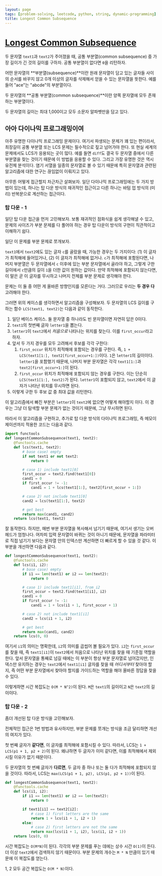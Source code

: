 ```yaml
---
layout: page
tags: [problem-solving, leetcode, python, string, dynamic-programming]
title: Longest Common Subsequence
---
```


# [Longest Common Subsequence](https://leetcode.com/problems/longest-common-subsequence/)

 두 문자열 `text1`과 `text2`가 주어졌을 때, 공통 부분열(common
 subsequence) 중 가장 길이가 긴 것의 길이를 구하자. 공통 부분열이
 없다면 `0`을 리턴하자.

 어떤 문자열의 **부분열(subsequence)**이란 원래 문자열이 담고 있는
 글자들 사이의 순서를 바꾸지 않고 0개 이상의 글자를 삭제해서 얻을 수
 있는 문자열을 뜻한다. 예를 들어 "ace"는 "abcde"의 부분열이다.

 두 문자열의 **공통 부분열(common subsequence)**이란 양쪽 문자열에
 모두 존재하는 부분열이다.

 두 문자열의 길이는 최대 1,000이고 모두 소문자 알파벳만을 담고 있다.

## 아아 다이나믹 프로그래밍이여

 아주 유명한 다이나믹 프로그래밍 문제이다. 여기서 파생되는 문제가 꽤
 있는 편이라서, 최장길이 공통 부분열 또는 LCS 문제는 필수적으로 짚고
 넘어가야 한다. 또 현실 세계의 문제에서도 LCS가 응용되는 곳이
 많다. 예를 들면 `diff`도 결국 두 문자열 중에서 다른 부분열을 찾는
 것이기 때문에 이 방법을 응용할 수 있다. 그리고 가장 유명한 것은 역시
 유전체 분석이다. 염기 서열을 일종의 문자열로 볼 수 있기 때문에 특히
 문자열과 관련된 알고리즘에 대한 연구는 끊임없이 이뤄지고 있다.

 아무튼 어떻게 접근할지 차근차근 살펴보자. 일단 다이나믹
 프로그래밍에는 두 가지 방법이 있는데, 하나는 탑 다운 방식의 재귀적인
 접근이고 다른 하나는 바텀 업 방식의 (미리) 반복문으로 계산하는
 접근이다.

### 탑 다운 - 1

 일단 탑 다운 접근을 먼저 고민해보자. 보통 재귀적인 점화식을 쉽게
 생각해낼 수 있고, 문제의 사이즈가 부분 문제를 다 풀어야 하는 경우 탑
 다운이 방식의 구현이 직관적이고 이해하기 쉽다.

 일단 이 문제를 부분 문제로 쪼개보자.

 `text1`에서 `text2`에도 있는 글자 `c`를 골랐을 때, 가능한 경우는 두
 가지이다: (1) 이 글자가 최적해에 들어있거나, (2) 이 글자가 최적해에
 없거나. `c`가 최적해에 포함된다면, 나머지 부분열은 두 문자열에서 `c`
 이후에 있는 부분 문자열에서 골라야 하고, 그렇게 구한 길이에서
 `c`만큼의 길이 `1`을 더한 값이 원하는 값이다. 만약 최적해에 포함되지
 않는다면, 이 말은 곧 이 글자를 무시하고 나머지 전체를 부분 문제로
 생각해야 한다.

 문제는 이 둘 중 어떤 게 올바른 방향인지를 모른다는 거다. 그러므로
 우리는 **두 경우 다** 고려해야 한다.

 그러면 위의 케이스를 생각하면서 알고리즘을 구성해보자. 두 문자열의
 LCS 길이를 구하는 함수 `LCS(text1, text2)`는 다음과 같이 동작한다.
 1. 일단 베이스 케이스. 둘 문자열 중 하나라도 빈 문자열이면 자연히
    답은 0이다.
 2. `text1`의 첫번째 글자 `letter1`을 뽑는다.
 3. `letter1`이 `text2`에서 *처음으로* 나타나는 위치를 찾는다. 이를
    `first_occur`라고 하자.
 4. 앞서 두 가지 경우를 모두 고려해서 후보를 각각 구한다:
    1. `first_occur` 위치가 최적해에 포함되는 경우를 구한다. 즉, `1 +
       LCS(text1[1:], text2[first_occur+1:])`이다. `1`은 `letter1`의
       길이이다. `letter1`을 포함했기 때문에, 나머지 부분 문자열은
       각각 `text1[1:]`과 `text2[first_occur+1:]`이 된다.
    2. `first_occur` 위치가 최적해에 포함되지 않는 경우를 구한다. 이는
       단순히 `LCS(text1[1:], text2)`가 된다. `letter1`이 포함되지
       않고, `text2`에서 이 글자가 나타난 위치를 무시하면 된다.
 5. 이렇게 구한 두 후보 값 중 최대 값을 리턴한다.


 이 알고리즘에서 빠진 부분은 `letter1`이 `text2`에 없으면 어떻게
 해야할지 이다. 이 경우는 그냥 더 탐색할 부분 문제가 없는 것이기
 때문에, 그냥 무시하면 된다.

 따라서 이 알고리즘을 구현하고, 추가로 탑 다운 방식의 다이나믹
 프로그래밍, 즉 메모이제이션까지 적용한 코드는 다음과 같다.

```python
import functools
def longestCommonSubsequence(text1, text2):
    @functools.cache
    def lcs(text1, text2):
        # base case) empty
        if not text1 or not text2:
            return 0

        # case 1) include text1[0]
        first_occur = text2.find(text1[0])
        cand1 = 0
        if first_occur != -1:
            cand1 = 1 + lcs(text1[1:], text2[first_occur + 1:])

        # case 2) not include text1[0]
        cand2 = lcs(text1[1:], text2)

        # get best
        return max(cand1, cand2)
    return lcs(text1, text2)
```

 잘 동작한다. 하지만, 매번 부분 문자열을 복사해서 넘기기 때문에,
 여기서 생기는 오버헤드가 엄청나다. 어차피 입력 문자열이 바뀌는 것이
 아니기 때문에, 문자열을 파라미터로 직접 넘기기 보다는 문자열 안의
 인덱스만 계산하면 더 빠르게 할 수 있을 것 같다. 이 부분을 개선하면
 다음과 같다.

```python
def longestCommonSubsequence(text1, text2):
    @functools.cache
    def lcs(i1, i2):
        # base case) empty
        if i1 == len(text1) or i2 == len(text2):
            return 0

        # case 1) include text1[i1], from i2
        first_occur = text2.find(text1[i1], i2)
        cand1 = 0
        if first_occur != -1:
            cand1 = 1 + lcs(i1 + 1, first_occur + 1)

        # case 2) not include text1[i1]
        cand2 = lcs(i1 + 1, i2)

        # get best
        return max(cand1, cand2)
    return lcs(0, 0)
```

 여기서 `i1`의 의미는 명확한데, `i2`의 의미를 곱씹어 볼 필요가
 있다. `i2`는 `first_occur`를 찾을 때, 즉 `text1[i1]`이 `text2`에서
 처음으로 나타난 위치를 찾을 때 기준점 역할을 한다. 앞서 문자열을
 통째로 넘길 때에는 이 부분이 항상 부분 문자열로 넘어갔지만, 인덱스만
 유지하는 경우는 `text2`에서 `text1[i1]` 글자를 찾을 때 *어디서부터*
 찾아야 할지, 즉 어떤 부분 문자열에서 찾아야 할지를 가이드하는 역할을
 해야 올바른 정답을 찾을 수 있다.

 이렇게하면 시간 복잡도는 `O(M * N^2)`이 된다. `M`은 `text1`의
 길이이고 `N`은 `text2`의 길이이다.

### 탑 다운 - 2

 좀더 개선된 탑 다운 방식을 고민해보자.

 전체적인 접근은 1번 방법과 유사하지만, 부분 문제를 쪼개는 방식을 조금
 달리하면 개선의 여지가 있다.

 첫 번째 글자가 **같다면**, 이 글자를 최적해에 포함시킬 수
 있다. 따라서, LCS는 `1 + LCS(p1 + 1, p2 + 2)`이 된다. 왜냐하면 두
 글자가 이미 같다면, 이를 최적해에서 제외시킬 이유가 없기 때문이다.

 두 문자열의 첫 번째 글자가 **다르면**, 두 글자 중 하나 또는 둘 다가
 최적해에 포함되지 않을 것이다. 따라서, LCS는 `max(LCS(p1 + 1, p2),
 LCS(p1, p2 + 1))`이 된다.

```python
def longestCommonSubsequence(text1, text2):
    @functools.cache
    def lcs(i1, i2):
        if i1 == len(text1) or i2 == len(text2):
            return 0

        if text1[i1] == text2[i2]:
            # case 1) first letters are the same
            return 1 + lcs(i1 + 1, i2 + 1)
        else:
            # case 2) first letters are not the same
            return max(lcs(i1 + 1, i2), lcs(i1, i2 + 1))
    return lcs(0, 0)
```

 시간 복잡도는 `O(M*N)`이 된다. 각각의 부분 문제를 푸는 데에는 상수
 시간 `O(1)`이 든다. 더 이상 `text2`에서 검색하지 않기 때문이다. 부분
 문제의 개수는 `M * N` 만큼이 있기 때문에 이 복잡도를 얻는다.

 1, 2 모두 공간 복잡도는 `O(M * N)`이다.
